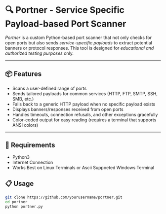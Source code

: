 # 🔍 Portner - Service Specific Payload-based Port Scanner

*Portner* is a custom Python-based port scanner that not only checks for open ports but also sends *service-specific payloads* to extract potential banners or protocol responses. This tool is designed for *educational and authorized testing purposes* only.

---

## 📦 Features

-  Scans a user-defined range of ports
-  Sends tailored payloads for common services (HTTP, FTP, SMTP, SSH, SMB, etc.)
-  Falls back to a generic HTTP payload when no specific payload exists
-  Displays banners/responses received from open ports
-  Handles timeouts, connection refusals, and other exceptions gracefully
-  Color-coded output for easy reading (requires a terminal that supports ANSI colors)

---

## 🧾 Requirements

- Python3
- Internet Connection
- Works Best on Linux Terminals or Ascii Suppoeted Windows Terminal

## 📋 Usage

   ```bash
   git clone https://github.com/yourusername/portner.git
   cd portner
   python portner.py
   
